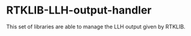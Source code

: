 # RTKLIB-LLH-output-handler
This set of libraries are able to manage the LLH output given by RTKLIB. 
